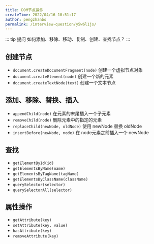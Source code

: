 ```yaml
---
title: DOM节点操作
createTime: 2022/04/16 10:51:17
author: pengzhanbo
permalink: /interview-question/y5w6l1js/
---
```


::: tip 提问
如何添加、移除、移动、复制、创建、查找节点？
:::

## 创建节点

- `document.createDocumentFragment(node)` 创建一个虚拟节点对象
- `document.createElement(node)`  创建一个新的元素
- `document.createTextNode(text)` 创建一个文本节点

## 添加、移除、替换、插入

- `appendChild(node)` 在元素的末尾插入一个子元素
- `removeChild(node)` 删除元素中的指定的元素
- `replaceChild(newNode, oldNode)` 使用 newNode 替换 oldNode
- `insertBefore(newNode, node)` 在 node元素之前插入一个 newNode

## 查找

- `getElementById(id)`
- `getElementsByName(name)`
- `getElementsByTagName(tagName)`
- `getElementsByClassName(className)`
- `querySelector(selector)`
- `querySelectorAll(selector)`

## 属性操作

- `getAttribute(key)`
- `setAttribute(key, value)`
- `hasAttribute(key)`
- `removeAttribute(key)`
